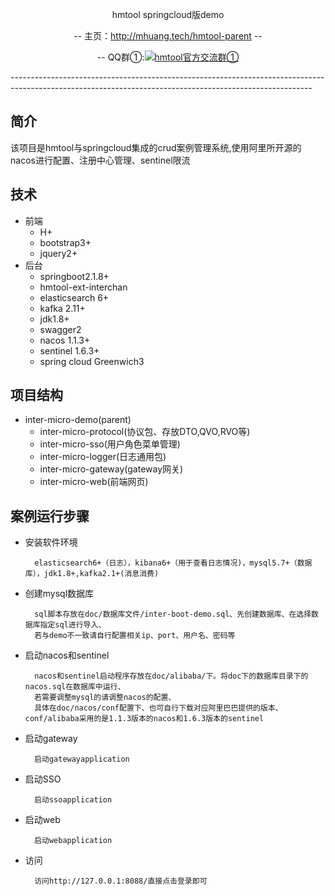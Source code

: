 <p align="center">
hmtool springcloud版demo
</p>
<p align="center">
-- 主页：<a href="http://mhuang.tech/hmtool-parent">http://mhuang.tech/hmtool-parent</a>  --
</p>
<p align="center">
    -- QQ群①:<a target="_blank" href="//shang.qq.com/wpa/qunwpa?idkey=6703688b236038908f6c89b732758d00104b336a3a97bb511048d6fdc674ca01"><img border="0" src="//pub.idqqimg.com/wpa/images/group.png" alt="hmtool官方交流群①" title="hmtool官方交流群①"></a>
</p>
---------------------------------------------------------------------------------------------------------------------------------------------------------

## 简介
该项目是hmtool与springcloud集成的crud案例管理系统,使用阿里所开源的nacos进行配置、注册中心管理、sentinel限流
## 技术
- 前端
    + H+
    + bootstrap3+
    + jquery2+
- 后台
    + springboot2.1.8+
    + hmtool-ext-interchan 
    + elasticsearch 6+
    + kafka 2.11+
    + jdk1.8+
    + swagger2
    + nacos 1.1.3+
    + sentinel 1.6.3+
    + spring cloud Greenwich3
## 项目结构
- inter-micro-demo(parent)
    + inter-micro-protocol(协议包、存放DTO,QVO,RVO等)
    + inter-micro-sso(用户角色菜单管理)
    + inter-micro-logger(日志通用包)
    + inter-micro-gateway(gateway网关)
    + inter-micro-web(前端网页)
   
   
## 案例运行步骤
- 安装软件环境

        elasticsearch6+（日志），kibana6+（用于查看日志情况)，mysql5.7+（数据库），jdk1.8+,kafka2.1+(消息消费)
- 创建mysql数据库
        
        sql脚本存放在doc/数据库文件/inter-boot-demo.sql、先创建数据库、在选择数据库指定sql进行导入、
        若与demo不一致请自行配置相关ip、port、用户名、密码等
- 启动nacos和sentinel

        nacos和sentinel启动程序存放在doc/alibaba/下。将doc下的数据库目录下的nacos.sql在数据库中运行、
        若需要调整mysql的请调整nacos的配置、
        具体在doc/nacos/conf配置下、也可自行下载对应阿里巴巴提供的版本、conf/alibaba采用的是1.1.3版本的nacos和1.6.3版本的sentinel
- 启动gateway
        
        启动gatewayapplication
- 启动SSO
    
        启动ssoapplication
- 启动web
        
        启动webapplication
- 访问
        
        访问http://127.0.0.1:8088/直接点击登录即可